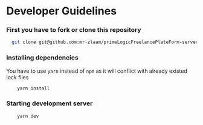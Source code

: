 # Developer Guidelines

### First you have to fork or clone this repository

```bash
  git clone git@github.com:mr-zlaam/primeLogicFreelancePlateForm-server.git
```

### Installing dependencies

You have to use `yarn` instead of `npm` as it will conflict with already existed lock files

```bash
    yarn install
```

### Starting development server

```bash
    yarn dev
```
